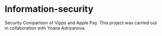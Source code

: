 # Information-security

Security Comparison of Vipps and Apple Pay. 
This project was carried out in collaboration with Yoana Adriyanova.
